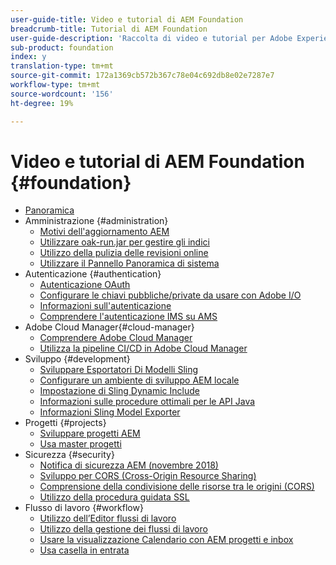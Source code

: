```yaml
---
user-guide-title: Video e tutorial di AEM Foundation
breadcrumb-title: Tutorial di AEM Foundation
user-guide-description: 'Raccolta di video e tutorial per Adobe Experience Manager Foundation. '
sub-product: foundation
index: y
translation-type: tm+mt
source-git-commit: 172a1369cb572b367c78e04c692db8e02e7287e7
workflow-type: tm+mt
source-wordcount: '156'
ht-degree: 19%

---
```



# Video e tutorial di AEM Foundation {#foundation}

+ [Panoramica](./overview.md)
+ Amministrazione {#administration}
   + [Motivi dell&#39;aggiornamento AEM](./administration/understand-reasons-to-upgrade.md)
   + [Utilizzare oak-run.jar per gestire gli indici](./administration/use-oak-run-jar-to-manage-indexes.md)
   + [Utilizzo della pulizia delle revisioni online](./administration/use-online-revision-clean-up.md)
   + [Utilizzare il Pannello Panoramica di sistema](./administration/use-the-system-overview-dashboard.md)
+ Autenticazione {#authentication}
   + [Autenticazione OAuth](authentication/oauth-code-sample-develop.md)
   + [Configurare le chiavi pubbliche/private da usare con  Adobe I/O](authentication/set-up-public-private-keys-for-use-with-aem-and-adobe-io.md)
   + [Informazioni sull&#39;autenticazione](authentication/authentication-support-article-understand.md)
   + [Comprendere l&#39;autenticazione IMS su AMS](authentication/adobe-ims-authentication-technical-video-understand.md)
+  Adobe Cloud Manager{#cloud-manager}
   + [Comprendere  Adobe Cloud Manager](./cloud-manager/understand-cloud-manager-for-aem.md)
   + [Utilizza la pipeline CI/CD in  Adobe Cloud Manager](./cloud-manager/use-the-cicd-pipeline-in-cloud-manager-for-aem.md)
+ Sviluppo {#development}
   + [Sviluppare Esportatori Di Modelli Sling](./development/develop-sling-model-exporter.md)
   + [Configurare un ambiente di sviluppo AEM locale](./development/set-up-a-local-aem-development-environment.md)
   + [Impostazione di Sling Dynamic Include](./development/set-up-sling-dynamic-include.md)
   + [Informazioni sulle procedure ottimali per le API Java](./development/understand-java-api-best-practices.md)
   + [Informazioni Sling Model Exporter](./development/understand-sling-model-exporter.md)
+ Progetti {#projects}
   + [Sviluppare progetti AEM](./projects/develop-aem-projects.md)
   + [Usa master progetti](./projects/use-project-masters.md)
+ Sicurezza {#security}
   + [Notifica di sicurezza AEM (novembre 2018)](./security/aem-security-notification-2018-11.md)
   + [Sviluppo per CORS (Cross-Origin Resource Sharing)](./security/develop-for-cross-origin-resource-sharing.md)
   + [Comprensione della condivisione delle risorse tra le origini (CORS)](./security/understand-cross-origin-resource-sharing.md)
   + [Utilizzo della procedura guidata SSL](./security/use-the-ssl-wizard.md)
+ Flusso di lavoro {#workflow}
   + [Utilizzo dell’Editor flussi di lavoro](./workflow/use-the-workflow-editor.md)
   + [Utilizzo della gestione dei flussi di lavoro](./workflow/use-workflow-management.md)
   + [Usare la visualizzazione Calendario con AEM progetti e inbox](./workflow/use-the-calendar-view-with-aem-projects-and-inbox.md)
   + [Usa casella in entrata](./workflow/use-the-inbox.md)

